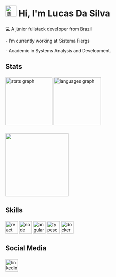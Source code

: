 <h1 align="left"><img src="https://fonts.gstatic.com/s/e/notoemoji/latest/1fae1/512.gif" alt="🫡" width="35" height="35"> Hi, I'm Lucas Da Silva</h1>

###
<div>  
  <p align="left">💻 A júnior fullstack developer from Brazil</p>
  <p align="left">- I’m currently working at Sistema Fiergs</p>
  <p align="left">- Academic in Systems Analysis and Development.</p>
</div>


<h2 align="left">Stats</h2>

###

<div align="left">
  <img src="https://github-readme-stats.vercel.app/api?username=ldsilvadev&hide_title=false&hide_rank=false&show_icons=true&include_all_commits=true&count_private=true&disable_animations=false&theme=tokyonight&locale=en&hide_border=false&order=1" height="150" alt="stats graph"  />
  <img src="https://github-readme-stats.vercel.app/api/top-langs?username=ldsilvadev&locale=en&hide_title=false&layout=compact&card_width=320&langs_count=5&theme=tokyonight&hide_border=false&order=2" height="150" alt="languages graph"  />
</div>

###

<div align="left">
  <img height="200" src="https://user-images.githubusercontent.com/74038190/225813708-98b745f2-7d22-48cf-9150-083f1b00d6c9.gif"  />
</div>

###

<h2 align="left">Skills</h2>

###

<div align="left">
  <img src="https://img.shields.io/badge/React-20232A?style=for-the-badge&logo=react&logoColor=61DAFB" height="40" alt="react logo"  />
  <img src="https://img.shields.io/badge/Node%20js-339933?style=for-the-badge&logo=nodedotjs&logoColor=white" height="40" alt="node logo"  />
  <img src="https://img.shields.io/badge/Angular-DD0031?style=for-the-badge&logo=angular&logoColor=white" height="40" alt="angular logo"  />
  <img src="https://img.shields.io/badge/TypeScript-007ACC?style=for-the-badge&logo=typescript&logoColor=white" height="40" alt="typescript logo"  />
  <img src="https://img.shields.io/badge/Docker-2CA5E0?style=for-the-badge&logo=docker&logoColor=white" height="40" alt="docker logo"  />


  
</div>

###

<h2 align="left">Social Media</h2>

###

<div align="left">
  <a href="https://www.linkedin.com/in/ldsilvas/" target="_blank">
    <img src="https://img.shields.io/static/v1?message=LinkedIn&logo=linkedin&label=&color=0077B5&logoColor=white&labelColor=&style=for-the-badge" height="40" alt="linkedin logo"  />
  </a>
</div>

###
